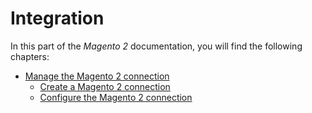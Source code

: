 # Integration

In this part of the *Magento 2* documentation, you will find the following chapters:

- [Manage the Magento 2 connection](./01_Magento2.md)
    - [Create a Magento 2 connection](./01_Magento2.md#create-a-magento-2-connection)
    - [Configure the Magento 2 connection](./01_Magento2.md#configure-the-magento-2-connection)
